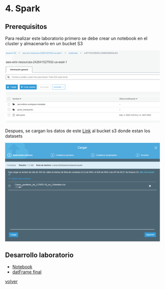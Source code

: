 # 4. Spark

## Prerequisitos

Para realizar este laboratorio primero se debe crear un notebook en el cluster y almacenarlo en un bucket S3

![2.creoNotebookS3.PNG](https://github.com/Mateo-RH/TopicosTelematica-BigDataLab/blob/master/imagenes/lab4/2.creoNotebookS3.PNG?raw=true)

Despues, se cargan los datos de este [Link](https://www.datos.gov.co/Salud-y-Protecci-n-Social/Casos-positivos-de-COVID-19-en-Colombia/gt2j-8ykr/data) al bucket s3 donde estan los datasets

![1.cargoDatosS3.PNG](https://github.com/Mateo-RH/TopicosTelematica-BigDataLab/blob/master/imagenes/lab4/1.cargoDatosS3.PNG?raw=true)


## Desarrollo laboratorio

* [Notebook](https://github.com/Mateo-RH/TopicosTelematica-BigDataLab/blob/master/documentos/lab4.ipynb)
* [datFrame final](https://github.com/Mateo-RH/TopicosTelematica-BigDataLab/blob/master/documentos/lab4.csv)


[volver](index.md)
